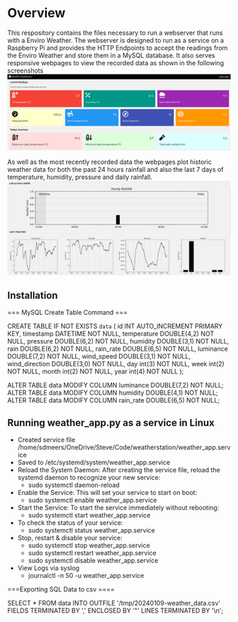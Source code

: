 # Overview
This respository contains the files necessary to run a webserver that runs with a Enviro Weather. The webserver is designed to run as a service on a Raspberry Pi and provides the HTTP Endpoints to accept the readings from the Enviro Weather and store them in a MySQL database. It also serves responsive webpages to view the recorded data as shown in the following screenshots 
![Screenshot of the web interface displaying the weather data including current temperature, humidity, pressure and more.](https://github.com/sdmeers/weatherstation/blob/main/weatherstation-screenshot.jpg)

As well as the most recently recorded data the webpages plot historic weather data for both the past 24 hours rainfall and also the last 7 days of temperature, humidity, pressure and daily rainfall.
![Screenshot of the web interface plotting historiic  weather data including current temperature, humidity, pressure and more.](https://github.com/sdmeers/weatherstation/blob/main/weatherstation-graphs.jpg)


## Installation


=== MySQL Create Table Command === 

CREATE TABLE IF NOT EXISTS `data` (
  id INT AUTO_INCREMENT PRIMARY KEY,
  timestamp DATETIME NOT NULL,
  temperature DOUBLE(4,2) NOT NULL,
  pressure DOUBLE(6,2) NOT NULL,
  humidity DOUBLE(3,1) NOT NULL,
  rain DOUBLE(6,2) NOT NULL,
  rain_rate DOUBLE(6,5) NOT NULL,
  luminance DOUBLE(7,2) NOT NULL,
  wind_speed DOUBLE(3,1) NOT NULL,
  wind_direction DOUBLE(3,0) NOT NULL,
  day int(3) NOT NULL,
  week int(2) NOT NULL,
  month int(2) NOT NULL,
  year int(4) NOT NULL
);


ALTER TABLE data MODIFY COLUMN luminance DOUBLE(7,2) NOT NULL;
ALTER TABLE data MODIFY COLUMN humidity DOUBLE(4,1) NOT NULL;
ALTER TABLE data MODIFY COLUMN rain_rate DOUBLE(6,5) NOT NULL;

## Running weather_app.py as a service in Linux

- Created service file /home/sdmeers/OneDrive/Steve/Code/weatherstation/weather_app.service
- Saved to /etc/systemd/system/weather_app.service
- Reload the System Daemon: After creating the service file, reload the systemd daemon to recognize your new service:
	- sudo systemctl daemon-reload
- Enable the Service: This will set your service to start on boot:
	- sudo systemctl enable weather_app.service
- Start the Service: To start the service immediately without rebooting:
	- sudo systemctl start weather_app.service
- To check the status of your service:
	- sudo systemctl status weather_app.service
- Stop, restart & disable your service:
	- sudo systemctl stop weather_app.service
	- sudo systemctl restart weather_app.service
	- sudo systemctl disable weather_app.service
- View Logs via syslog
	- journalctl -n 50 -u weather_app.service

===Exporting SQL Data to csv ====

SELECT *
FROM data
INTO OUTFILE '/tmp/20240109-weather_data.csv'
FIELDS TERMINATED BY ','
ENCLOSED BY '"'
LINES TERMINATED BY '\n';


